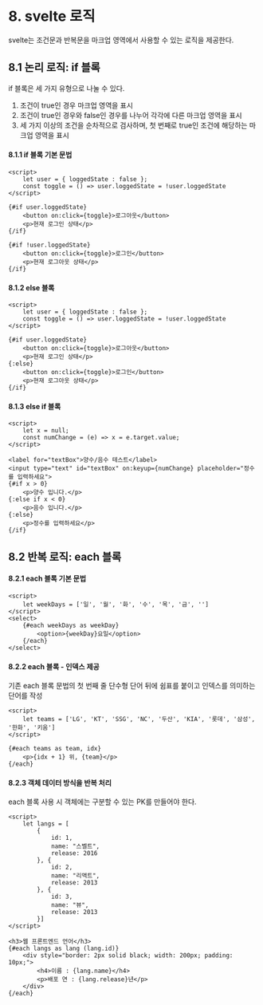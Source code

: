 # 8. svelte 로직


svelte는 조건문과 반복문을 마크업 영역에서 사용할 수 있는 로직을 제공한다.

## 8.1  논리 로직: if 블록
if 블록은 세 가지 유형으로 나눌 수 있다.
1. 조건이 true인 경우 마크업 영역을 표시
2. 조건이 true인 경우와 false인 경우를 나누어 각각에 다른 마크업 영역을 표시
3. 세 가지 이상의 조건을 순차적으로 검사하며, 첫 번째로 true인 조건에 해당하는 마크업 영역을 표시

#### 8.1.1 if 블록 기본 문법
```svelte
<script>  
    let user = { loggedState : false };  
    const toggle = () => user.loggedState = !user.loggedState  
</script>  
  
{#if user.loggedState}  
    <button on:click={toggle}>로그아웃</button>  
    <p>현재 로그인 상태</p>  
{/if}  
  
{#if !user.loggedState}  
    <button on:click={toggle}>로그인</button>  
    <p>현재 로그아웃 상태</p>  
{/if}
```

#### 8.1.2 else 블록
```svelte
<script>  
    let user = { loggedState : false };  
    const toggle = () => user.loggedState = !user.loggedState  
</script>  
  
{#if user.loggedState}  
    <button on:click={toggle}>로그아웃</button>  
    <p>현재 로그인 상태</p>  
{:else}  
    <button on:click={toggle}>로그인</button>  
    <p>현재 로그아웃 상태</p>  
{/if}
```

#### 8.1.3 else if 블록
```svelte
<script>  
    let x = null;  
    const numChange = (e) => x = e.target.value;  
</script>  
  
<label for="textBox">양수/음수 테스트</label>  
<input type="text" id="textBox" on:keyup={numChange} placeholder="정수를 입력하세요">  
{#if x > 0}  
    <p>양수 입니다.</p>  
{:else if x < 0}  
    <p>음수 입니다.</p>  
{:else}  
    <p>정수를 입력하세요</p>  
{/if}
```

## 8.2 반복 로직: each 블록
#### 8.2.1 each 블록 기본 문법
```svelte
<script>  
    let weekDays = ['일', '월', '화', '수', '목', '금', '']  
</script>  
<select>  
    {#each weekDays as weekDay}  
        <option>{weekDay}요일</option>  
    {/each}  
</select>
```

#### 8.2.2 each 블록 - 인덱스 제공
기존 each 블록 문법의 첫 번째 줄 단수형 단어 뒤에 쉼표를 붙이고 인덱스를 의미하는 단어를 작성

```svelte
<script>  
    let teams = ['LG', 'KT', 'SSG', 'NC', '두산', 'KIA', '롯데', '삼성', '한화', '키움']  
</script>  
  
{#each teams as team, idx}  
    <p>{idx + 1} 위, {team}</p>  
{/each}
```

#### 8.2.3 객체 데이터 방식을 반복 처리
each 블록 사용 시 객체에는 구분할 수 있는 PK를 만들어야 한다.

```svelte
<script>  
    let langs = [  
        {  
            id: 1,  
            name: "스벨트",  
            release: 2016  
        }, {  
            id: 2,  
            name: "리액트",  
            release: 2013  
        }, {  
            id: 3,  
            name: "뷰",  
            release: 2013  
        }]  
</script>  
  
<h3>웹 프론트엔드 언어</h3>  
{#each langs as lang (lang.id)}  
    <div style="border: 2px solid black; width: 200px; padding: 10px;">  
        <h4>이름 : {lang.name}</h4>  
        <p>배포 연 : {lang.release}년</p>  
    </div>
{/each}
```